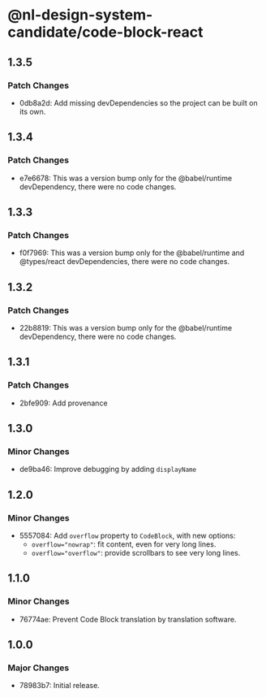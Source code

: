 # @nl-design-system-candidate/code-block-react

## 1.3.5

### Patch Changes

- 0db8a2d: Add missing devDependencies so the project can be built on its own.

## 1.3.4

### Patch Changes

- e7e6678: This was a version bump only for the @babel/runtime devDependency, there were no code changes.

## 1.3.3

### Patch Changes

- f0f7969: This was a version bump only for the @babel/runtime and @types/react devDependencies, there were no code changes.

## 1.3.2

### Patch Changes

- 22b8819: This was a version bump only for the @babel/runtime devDependency, there were no code changes.

## 1.3.1

### Patch Changes

- 2bfe909: Add provenance

## 1.3.0

### Minor Changes

- de9ba46: Improve debugging by adding `displayName`

## 1.2.0

### Minor Changes

- 5557084: Add `overflow` property to `CodeBlock`, with new options:
  - `overflow="nowrap"`: fit content, even for very long lines.
  - `overflow="overflow"`: provide scrollbars to see very long lines.

## 1.1.0

### Minor Changes

- 76774ae: Prevent Code Block translation by translation software.

## 1.0.0

### Major Changes

- 78983b7: Initial release.
